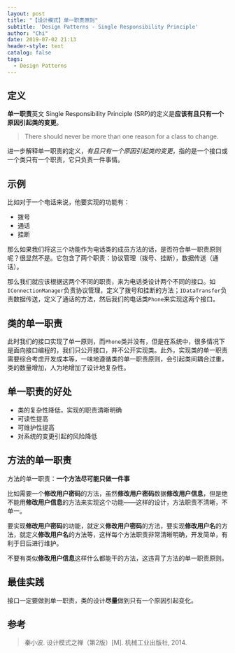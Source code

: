 ```yaml
---
layout: post
title: "【设计模式】单一职责原则"
subtitle: 'Design Patterns - Single Responsibility Principle'
author: "Chi"
date: 2019-07-02 21:13
header-style: text
catalog: false
tags:
  - Design Patterns
---
```


## 定义

**单一职责**英文 Single Responsibility Principle (SRP)的定义是**应该有且只有一个原因引起类的变更**。

> There should never be more than one reason for a class to change.

进一步解释单一职责的定义，*有且只有一个原因引起类的变更*，指的是一个接口或一个类只有一个职责，它只负责一件事情。

## 示例

比如对于一个电话来说，他要实现的功能有：

- 拨号
- 通话
- 挂断

那么如果我们将这三个功能作为电话类的成员方法的话，是否符合单一职责原则呢？很显然不是。它包含了两个职责：协议管理（拨号、挂断），数据传送（通话）。

那么我们就应该根据这两个不同的职责，来为电话类设计两个不同的接口。如`IConnectionManager`负责协议管理，定义了拨号和挂断的方法；`IDataTransfer`负责数据传送，定义了通话的方法，然后我们的电话类`Phone`来实现这两个接口。

## 类的单一职责

此时我们的接口实现了单一原则，而`Phone`类并没有，但是在系统中，很多情况下是面向接口编程的，我们只公开接口，并不公开实现类。此外，实现类的单一职责需要综合考虑开发成本等，一味地遵循类的单一职责原则，会引起类间耦合过重，类的数量增加，人为地增加了设计地复杂性。

## 单一职责的好处

- 类的复杂性降低，实现的职责清晰明确
- 可读性提高
- 可维护性提高
- 对系统的变更引起的风险降低

## 方法的单一职责

方法的单一职责：**一个方法尽可能只做一件事**

比如需要一个**修改用户密码**的方法，虽然**修改用户密码**数据**修改用户信息**，但是绝不能用**修改用户信息**的方法来实现这个功能——这样的设计，方法职责不清晰，不单一。

要实现**修改用户密码**的功能，就定义**修改用户密码**的方法，要实现**修改用户名**的方法，就定义**修改用户名**的方法等，这样每个方法职责非常清晰明确，开发简单，有利于日后进行维护。

不要有类似**修改用户信息**这样什么都能干的方法，这违背了方法的单一职责原则。

## 最佳实践

接口一定要做到单一职责，类的设计**尽量**做到只有一个原因引起变化。

## 参考

> 秦小波. 设计模式之禅（第2版）[M]. 机械工业出版社, 2014.
